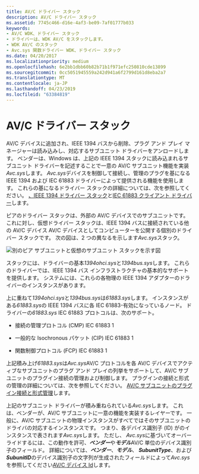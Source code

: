 ```yaml
---
title: AV/C ドライバー スタック
description: AV/C ドライバー スタック
ms.assetid: 7745c466-d16e-4af3-be09-7af01777b033
keywords:
- AV/C WDK、ドライバー スタック
- ドライバーは、WDK AV/C をスタックします。
- WDK AV/C のスタック
- Avc.sys 関数ドライバー WDK、ドライバー スタック
ms.date: 04/20/2017
ms.localizationpriority: medium
ms.openlocfilehash: 6e2bb1dbb60b82b71b1f971efc250810cde13899
ms.sourcegitcommit: 0cc5051945559a242d941a6f2799d161d8eba2a7
ms.translationtype: MT
ms.contentlocale: ja-JP
ms.lasthandoff: 04/23/2019
ms.locfileid: "63384819"
---
```

# <a name="avc-driver-stacks"></a>AV/C ドライバー スタック





AV/C デバイスに追加され、IEEE 1394 バスから削除、プラグ アンド プレイ マネージャーは読み込みし、対応するサブユニット ドライバーをアンロードします。 ベンダーは、Windows は、上記の IEEE 1394 スタックに読み込まれるサブユニット ドライバーを記述することで一意の AV/C サブユニット機能を実装*Avc.sys*します。 *Avc.sys*デバイスを制御して接続し、管理のプラグを基になる IEEE 1394 および IEC 61883 ドライバーによって提供される機能を使用します。 これらの基になるドライバー スタックの詳細については、次を参照してください。 [、IEEE 1394 ドライバー スタック](https://msdn.microsoft.com/library/windows/hardware/ff538867)と[IEC 61883 クライアント ドライバー](https://msdn.microsoft.com/library/windows/hardware/ff537188)します。

ピアのドライバー スタックは、外部の AV/C デバイスでのサブユニットです。 これに対し、仮想ドライバー スタックは、IEEE 1394 バスに接続されている他の AV/C デバイス AV/C デバイスとしてコンピューターを公開する個別のドライバー スタックです。 次の図は、2 つの異なるを示します*Avc.sys*スタック。

![別のピア サブユニットと仮想のサブユニット スタックを示す図](images/avcdiag.gif)

スタックには、ドライバーの基本*1394ohci.sys*と*1394bus.sys*します。 これらのドライバーでは、IEEE 1394 バス インフラストラクチャの基本的なサポートを提供します。 システムには、これらの各物理の IEEE 1394 アダプターのドライバーのインスタンスがあります。

上に重ねて*1394ohci.sys*と*1394bus.sys*は*61883.sys*します。 インスタンスがある*61883.sys*の IEEE 1394 バスに各 IEC 61883-有効になっているノード。 ドライバーの*61883.sys* IEC 61883 プロトコルは、次のサポート。

-   接続の管理プロトコル (CMP) IEC 61883 1

-   一般的な Isochronous パケット (CIP) IEC 61883 1

-   関数制御プロトコル (FCP) IEC 61883 1

上記積み上げ*61883.sys*は*Avc.sys*AV/C プロトコルを各 AV/C デバイスでアクティブなサブユニットのプラグ アンド プレイの列挙をサポートして、AV/C サブユニットのプラグイン接続の管理および制御します。 プラグインの接続と形式の管理の詳細については、次を参照してください。 [AV/C サブユニットのプラグイン接続と形式管理](av-c-subunit-plug-connection-and-format-management.md)します。

上記のサブユニット ドライバーが積み重ねられている*Avc.sys*します。 これは、ベンダーが、AV/C サブユニットに一意の機能を実装するレイヤーです。 一般に、AV/C サブユニットの物理インスタンスがすべてではそのサブユニットのドライバの対応するインスタンスです。 つまり、各デバイス識別子 (ID) がのインスタンスで表されます*Avc.sys*します。 ただし、 *Avc.sys*に基づいてオーバーライドするには、この動作を許可、***ベンダー***や***モデル***AV/C 単位のデバイス識別子のフィールド。 詳細については、***ベンダー***、***モデル***、 ***SubunitType***、および***SubunitID***のデバイス識別子の文字列が生成されたフィールドによって*Avc.sys*を参照してください[AV/C デバイス Id](av-c-device-identifiers.md)します。

 

 





